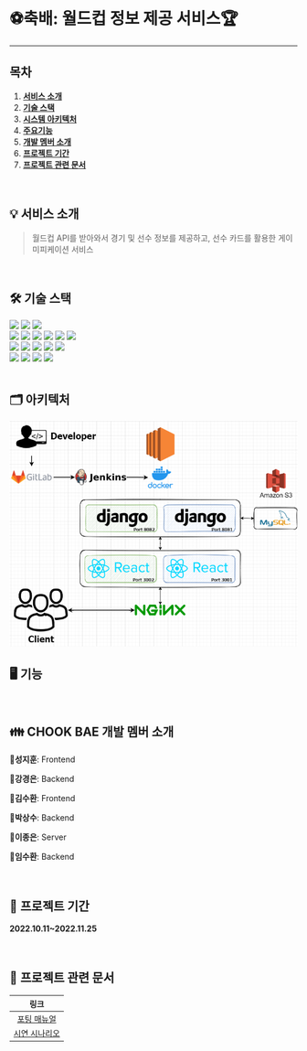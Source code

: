 # ⚽축배: 월드컵 정보 제공 서비스🏆

---

## 목차

1. [**서비스 소개**](#1)
2. [**기술 스택**](#2)
3. [**시스템 아키텍처**](#3)
4. [**주요기능**](#4)
5. [**개발 멤버 소개**](#5)
6. [**프로젝트 기간**](#6)
7. [**프로젝트 관련 문서**](#7)

<br/>

<div id="1"></div>

## 💡 서비스 소개

> 월드컵 API를 받아와서 경기 및 선수 정보를 제공하고, 선수 카드를 활용한 게이미피케이션 서비스

<br/>

<div id="2"></div>

## 🛠️ 기술 스택

<img src="https://img.shields.io/badge/javascript-F7DF1E?style=for-the-badge&logo=javascript&logoColor=black">
<img src="https://img.shields.io/badge/React-61DAFB?style=for-the-badge&logo=React&logoColor=white"/>
<img src="https://img.shields.io/badge/Node.js-339939?style=for-the-badge&logo=Node.js&logoColor=white"/>
<br />
<img src="https://img.shields.io/badge/Java-FF7800?style=for-the-badge&logo=Java&logoColor=white"/>
<img src="https://img.shields.io/badge/Spring Boot-6DB33F?style=for-the-badge&logo=Spring Boot&logoColor=white"/>
<img src="https://img.shields.io/badge/Gradle-02303A?style=for-the-badge&logo=Gradle&logoColor=white"/>
<img src="https://img.shields.io/badge/Python-3776AB?style=for-the-badge&logo=Python&logoColor=white"/>
<img src="https://img.shields.io/badge/Django-000000?style=for-the-badge&logo=Django&logoColor=white"/>
<img src="https://img.shields.io/badge/MySQL-4479A1?style=for-the-badge&logo=MySQL&logoColor=white"/>
<br>
<img src="https://img.shields.io/badge/Amazon EC2-FF9900?style=for-the-badge&logo=Amazon EC2&logoColor=white">
<img src="https://img.shields.io/badge/Ubuntu-E95420?style=for-the-badge&logo=Ubuntu&logoColor=white"/>
<img src="https://img.shields.io/badge/Nginx-009639?style=for-the-badge&logo=NGINX&logoColor=white"/>
<img src="https://img.shields.io/badge/Docker-2496ED?style=for-the-badge&logo=Docker&logoColor=white">
<img src="https://img.shields.io/badge/jenkins-993333?style=for-the-badge&logo=Jenkins&logoColor=white">
<br />
<img src="https://img.shields.io/badge/Jira-0052CC?style=for-the-badge&logo=Jira&logoColor=white"/>
<img src="https://img.shields.io/badge/GitLab-FCA121?style=for-the-badge&logo=GitLab&logoColor=white"/>
<img src="https://img.shields.io/badge/Mattermost-0058CC?style=for-the-badge&logo=Mattermost&logoColor=white">
<img src="https://img.shields.io/badge/Notion-000000?style=for-the-badge&logo=Notion&logoColor=white">
<br />


<br />

<div id="3"></div>

## 🗂️ 아키텍처

![축배아키텍처](image/축배아키텍처.png)

<div id="4"></div>

## 🖥️ 기능

<br />

<div id="5"></div>

## 👪 CHOOK BAE 개발 멤버 소개

🤴**성지훈**: Frontend

👩**강경은**: Backend

👨**김수환**: Frontend

👱**박상수**: Backend

👲**이종은**: Server

👶**임수환**: Backend

<br />

<div id="6"></div>

## 📆 프로젝트 기간

**2022.10.11~2022.11.25**

<br />

<div id="7"></div>

## 📁 프로젝트 관련 문서

|                   링크                   |
|:--------------------------------------:|
|  [포팅 매뉴얼](/exec/자율PJT_서울_2반_A202_포팅매뉴얼.pdf)  |
| [시연 시나리오](/exec/자율PJT_서울_2반_A202_시연시나리오.pdf) |


